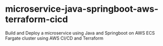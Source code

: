 # microservice-java-springboot-aws-terraform-cicd
Build and Deploy a microservice using Java and Springboot on AWS ECS Fargate cluster using AWS CI/CD and Terraform
